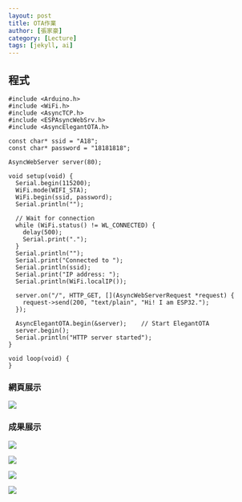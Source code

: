 ```yaml
---
layout: post
title: OTA作業
author: [張家豪]
category: [Lecture]
tags: [jekyll, ai]
---
```



## 程式
```
#include <Arduino.h>
#include <WiFi.h>
#include <AsyncTCP.h>
#include <ESPAsyncWebSrv.h>
#include <AsyncElegantOTA.h>

const char* ssid = "A18";
const char* password = "18181818";

AsyncWebServer server(80);

void setup(void) {
  Serial.begin(115200);
  WiFi.mode(WIFI_STA);
  WiFi.begin(ssid, password);
  Serial.println("");

  // Wait for connection
  while (WiFi.status() != WL_CONNECTED) {
    delay(500);
    Serial.print(".");
  }
  Serial.println("");
  Serial.print("Connected to ");
  Serial.println(ssid);
  Serial.print("IP address: ");
  Serial.println(WiFi.localIP());

  server.on("/", HTTP_GET, [](AsyncWebServerRequest *request) {
    request->send(200, "text/plain", "Hi! I am ESP32.");
  });

  AsyncElegantOTA.begin(&server);    // Start ElegantOTA
  server.begin();
  Serial.println("HTTP server started");
}

void loop(void) {
}
```
### 網頁展示
![](https://github.com/Mkyzzzzz/MCU-project/blob/main/_posts/IMG_4426.PNG?raw=true)<br>

### 成果展示
 ![](https://github.com/Mkyzzzzz/MCU-project/blob/main/_posts/IMG_4427.PNG?raw=true)<br>
 
 ![](https://github.com/Mkyzzzzz/MCU-project/blob/main/_posts/IMG_4429.jpg?raw=true)<br>
 
 ![](https://github.com/Mkyzzzzz/MCU-project/blob/main/_posts/IMG_4428.PNG?raw=true)<br>

![](https://github.com/Mkyzzzzz/MCU-project/blob/main/_posts/IMG_4430.jpg?raw=true)<br>
